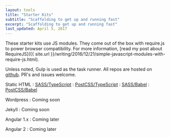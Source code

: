 ```yaml
---
layout: tools
title: "Starter Kits"
subtitle: "Scaffolding to get up and running fast"
excerpt: "Scaffolding to get up and running fast"
last_updated: April 5, 2017
---
```


These starter kits use JS modules. They come out of the box with require.js to power browser compatibility. For more information, [read my post about RequireJS]({{ site.url }}/writing/2016/12/21/simple-javascript-modules-with-require-js.html).

Unless noted, Gulp is used as the task runner. All repos are hosted on [github](https://github.com/joshmobley). PR's and issues welcome.

Static HTML 
: [SASS/TypeScript](https://github.com/joshmobley/gulp-sass-typescript)
: [PostCSS/TypeScript](https://github.com/joshmobley/gulp-postcss-typescript)
: [SASS/Babel](https://github.com/joshmobley/gulp-sass-babel)
: [PostCSS/Babel](https://github.com/joshmobley/gulp-postcss-babel)

Wordpress
: Coming soon

Jekyll
: Coming soon

Angular 1.x
: Coming later

Angular 2
: Coming later
